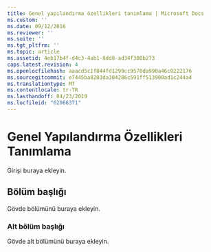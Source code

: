 ```yaml
---
title: Genel yapılandırma özellikleri tanımlama | Microsoft Docs
ms.custom: ''
ms.date: 09/12/2016
ms.reviewer: ''
ms.suite: ''
ms.tgt_pltfrm: ''
ms.topic: article
ms.assetid: 4eb17b4f-d4c3-4ab1-8dd8-ad34f300b273
caps.latest.revision: 4
ms.openlocfilehash: aaacd5c1f844fd1299cc9570da990a46c0222176
ms.sourcegitcommit: e7445ba8203da304286c591ff513900ad1c244a4
ms.translationtype: MT
ms.contentlocale: tr-TR
ms.lasthandoff: 04/23/2019
ms.locfileid: "62066371"
---
```

# <a name="defining-common-configuration-features"></a>Genel Yapılandırma Özellikleri Tanımlama

Girişi buraya ekleyin.

## <a name="section-heading"></a>Bölüm başlığı

Gövde bölümünü buraya ekleyin.

### <a name="subsection-heading"></a>Alt bölüm başlığı

Gövde alt bölümünü buraya ekleyin.
